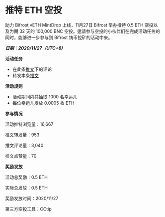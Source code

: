 # 推特 ETH 空投

助力 Bifrost vETH MintDrop 上线，11月27日 Bifrost 举办推特 0.5 ETH 空投以及为期 32 天的 100,000 BNC 空投。邀请参与空投的小伙伴们在完成活动任务的同时，能够进一步参与到 Bifrost 铸币挖矿的活动中来。

***日期：2020/11/27（UTC+8)***

**活动任务**
- 在此条[推文](https://twitter.com/bifrost_finance/status/1332245807186079744)下的评论
- 转发本条[推文](https://twitter.com/bifrost_finance/status/1332245807186079744)

**活动规则**
- 活动期间内共抽取 1000 名幸运儿
- 每位幸运儿发放 0.0005 枚 ETH

**参与情况**

活动推特浏览量：16,667

推文转发量：953

推文评论量：3,040

推文点赞量：70

**奖励发放**

活动总奖励：0.5 ETH

实际总发放：0.5 ETH

奖励发放时间：2020/11/27

第三方空投工具：CCtip